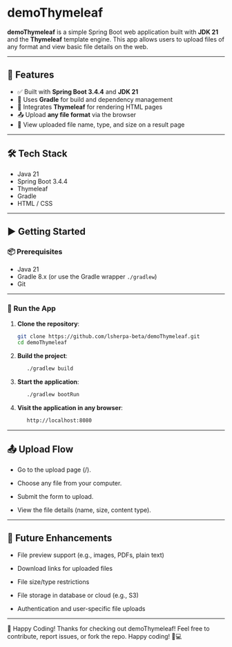 # demoThymeleaf

**demoThymeleaf** is a simple Spring Boot web application built with **JDK 21** and the **Thymeleaf** template engine. This app allows users to upload files of any format and view basic file details on the web.

---

## 🚀 Features

- ✅ Built with **Spring Boot 3.4.4** and **JDK 21**
- 🐘 Uses **Gradle** for build and dependency management
- 🌿 Integrates **Thymeleaf** for rendering HTML pages
- 📤 Upload **any file format** via the browser
- 📄 View uploaded file name, type, and size on a result page

---

## 🛠️ Tech Stack

- Java 21
- Spring Boot 3.4.4
- Thymeleaf
- Gradle
- HTML / CSS

---


## ▶️ Getting Started

### 📦 Prerequisites

- Java 21
- Gradle 8.x (or use the Gradle wrapper `./gradlew`)
- Git

---

### 🔧 Run the App

1. **Clone the repository**:

   ```bash
   git clone https://github.com/lsherpa-beta/demoThymeleaf.git
   cd demoThymeleaf
2. **Build the project**:
   ```bash
      ./gradlew build
3. **Start the application**:
   ```bash
      ./gradlew bootRun

4. **Visit the application in any browser**:
   ```bash
      http://localhost:8080
---
## 📤 Upload Flow
- Go to the upload page (/).

- Choose any file from your computer.

- Submit the form to upload.

- View the file details (name, size, content type).


---
## 🔮 Future Enhancements

- File preview support (e.g., images, PDFs, plain text)

- Download links for uploaded files

- File size/type restrictions

- File storage in database or cloud (e.g., S3)

- Authentication and user-specific file uploads
---
🎉 Happy Coding!
Thanks for checking out demoThymeleaf!
Feel free to contribute, report issues, or fork the repo.
Happy coding! 🚀💻



